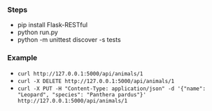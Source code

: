 
### Steps
- pip install Flask-RESTful
- python run.py
- python -m unittest discover -s tests

### Example
- ```curl http://127.0.0.1:5000/api/animals/1```
- ```curl -X DELETE http://127.0.0.1:5000/api/animals/1```
- ```curl -X PUT -H "Content-Type: application/json" -d '{"name": "Leopard", "species": "Panthera pardus"}' http://127.0.0.1:5000/api/animals/1 ```


